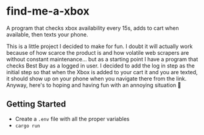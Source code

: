 # find-me-a-xbox
A program that checks xbox availability every 15s, adds to cart when available, then texts your phone.

This is a little project I decided to make for fun. I doubt it will actually work because of how scarce the product is and how volatile web scrapers are without constant maintenance... but as a starting point I have a program that checks Best Buy as a logged in user. I decided to add the log in step as the initial step so that when the Xbox is added to your cart it and you are texted, it should show up on your phone when you navigate there from the link. Anyway, here's to hoping and having fun with an annoying situation 🥂

## Getting Started
- Create a `.env` file with all the proper variables
- `cargo run`
